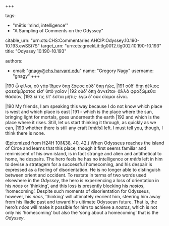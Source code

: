 +++

tags:
- "mētis ‘mind, intelligence’"
- "A Sampling of Comments on the Odyssey"

citable_urn: "urn:cts:CHS:Commentaries.AHCIP:Odyssey.10.190-10.193.ewSSt7S"
target_urn: "urn:cts:greekLit:tlg0012.tlg002:10.190-10.193"
title: "Odyssey 10.190-10.193"

authors:
- email: "gnagy@chs.harvard.edu"
  name: "Gregory Nagy"
  username: "gnagy"
+++

<p>|190 ὦ φίλοι, οὐ γὰρ ἴδμεν ὅπῃ ζόφος οὐδ’ ὅπῃ ἠώς, |191 οὐδ’ ὅπῃ ἠέλιος φαεσίμβροτος εἶσ’ ὑπὸ γαῖαν |192 οὐδ’ ὅπῃ ἀννεῖται· ἀλλὰ φραζώμεθα θᾶσσον, |193 εἴ τις ἔτ’ ἔσται μῆτις· ἐγὼ δ’ οὐκ οἴομαι εἶναι.</p><p>|190 My friends, I am speaking this way because I do not know which place is west and which place is east |191 - which is the place where the sun, bringing light for mortals, goes underneath the earth |192 and which is the place where it rises. Still, let us start thinking it through, as quickly as we can, |193 whether there is still any craft [<em>mētis</em>] left. I must tell you, though, I think there is none. </p><p>(Epitomized from H24H 10§§38, 40, 42.) When Odysseus reaches the island of Circe and learns that this place, though it first seems familiar and reminiscent of his own island, is in fact strange and alien and antithetical to home, he despairs. The hero feels he has no intelligence or <em>mētis</em>  left in him to devise a stratagem for a successful homecoming, and his despair is expressed as a feeling of disorientation. He is no longer able to distinguish between orient and occident. To restate in terms of two words used elsewhere in the <em>Odyssey</em>, the hero is experiencing a loss of orientation in his <em>nóos</em> or ‘thinking’, and this loss is presently blocking his <em>nostos</em>, ‘homecoming’. Despite such moments of disorientation for Odysseus, however, his <em>nóos</em>, ‘thinking’ will ultimately reorient him, steering him away from his Iliadic past and toward his ultimate Odyssean future. That is, the hero’s <em>nóos</em> will make it possible for him to achieve a <em>nostos</em>, which is not only his ‘homecoming’ but also the ‘song about a homecoming’ that is the <em>Odyssey</em>. </p>